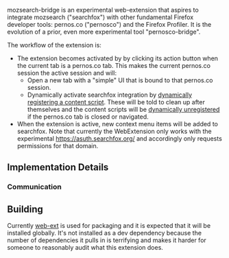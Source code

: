 mozsearch-bridge is an experimental web-extension that aspires to integrate
mozsearch ("searchfox") with other fundamental Firefox developer tools:
pernos.co ("pernosco") and the Firefox Profiler.  It is the evolution of a
prior, even more experimental tool "pernosco-bridge".

The workflow of the extension is:
- The extension becomes activated by by clicking its action button when the
  current tab is a pernos.co tab.  This makes the current pernos.co session the
  active session and will:
  - Open a new tab with a "simple" UI that is bound to that pernos.co session.
  - Dynamically activate searchfox integration by [dynamically registering a content script](https://developer.mozilla.org/en-US/docs/Mozilla/Add-ons/WebExtensions/API/scripting/registerContentScripts).
    These will be told to clean up after themselves and the content scripts will
    be [dynamically unregistered](https://developer.mozilla.org/en-US/docs/Mozilla/Add-ons/WebExtensions/API/scripting/unregisterContentScripts)
    if the pernos.co tab is closed or navigated.
- When the extension is active, new context menu items will be added to
  searchfox.  Note that currently the WebExtension only works with the
  experimental https://asuth.searchfox.org/ and accordingly only requests
  permissions for that domain.

## Implementation Details

### Communication

## Building

Currently [web-ext](https://www.npmjs.com/package/web-ext) is used for
packaging and it is expected that it will be installed globally.  It's not
installed as a dev dependency because the number of dependencies it pulls in is
terrifying and makes it harder for someone to reasonably audit what this
extension does.
